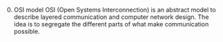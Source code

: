 0. OSI model
OSI (Open Systems Interconnection) is an abstract model to describe layered communication and computer network design. The idea is to segregate the different parts of what make communication possible.
